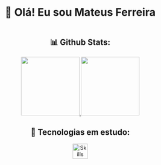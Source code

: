 <div align="center">
<h1>👋 Olá! Eu sou Mateus Ferreira</h1>

<div style="display: inline-block;">
	<h2>📊 Github Stats:</h2>
	  <a href="https://github.com/Mateus-53">
	  <img height="155em" src="https://github-readme-stats.vercel.app/api?username=Mateus-53&show_icons=true&theme=great-gatsby&include_all_commits=true&count_private=true" />
	  <img height="155em" src="https://github-readme-stats.vercel.app/api/top-langs/?username=Mateus-53&layout=compact&langs_count=7&theme=great-gatsby" />
  </a>
</div>

<h2>📖 Tecnologias em estudo:</h2>

<div style="display: inline-block;">
  <img height="40em" src="https://skills.thijs.gg/icons?i=html,css,js,php,git" alt="Skills Icons" >
</div>
</div>
